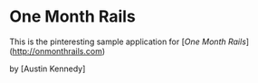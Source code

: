 # One Month Rails

This is the pinteresting sample application for
[*One Month Rails*] (http://onmonthrails.com)

by [Austin Kennedy]
